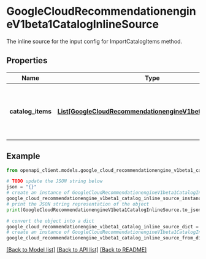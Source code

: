 # GoogleCloudRecommendationengineV1beta1CatalogInlineSource

The inline source for the input config for ImportCatalogItems method.

## Properties

Name | Type | Description | Notes
------------ | ------------- | ------------- | -------------
**catalog_items** | [**List[GoogleCloudRecommendationengineV1beta1CatalogItem]**](GoogleCloudRecommendationengineV1beta1CatalogItem.md) | Optional. A list of catalog items to update/create. Recommended max of 10k items. | [optional] 

## Example

```python
from openapi_client.models.google_cloud_recommendationengine_v1beta1_catalog_inline_source import GoogleCloudRecommendationengineV1beta1CatalogInlineSource

# TODO update the JSON string below
json = "{}"
# create an instance of GoogleCloudRecommendationengineV1beta1CatalogInlineSource from a JSON string
google_cloud_recommendationengine_v1beta1_catalog_inline_source_instance = GoogleCloudRecommendationengineV1beta1CatalogInlineSource.from_json(json)
# print the JSON string representation of the object
print(GoogleCloudRecommendationengineV1beta1CatalogInlineSource.to_json())

# convert the object into a dict
google_cloud_recommendationengine_v1beta1_catalog_inline_source_dict = google_cloud_recommendationengine_v1beta1_catalog_inline_source_instance.to_dict()
# create an instance of GoogleCloudRecommendationengineV1beta1CatalogInlineSource from a dict
google_cloud_recommendationengine_v1beta1_catalog_inline_source_from_dict = GoogleCloudRecommendationengineV1beta1CatalogInlineSource.from_dict(google_cloud_recommendationengine_v1beta1_catalog_inline_source_dict)
```
[[Back to Model list]](../README.md#documentation-for-models) [[Back to API list]](../README.md#documentation-for-api-endpoints) [[Back to README]](../README.md)


